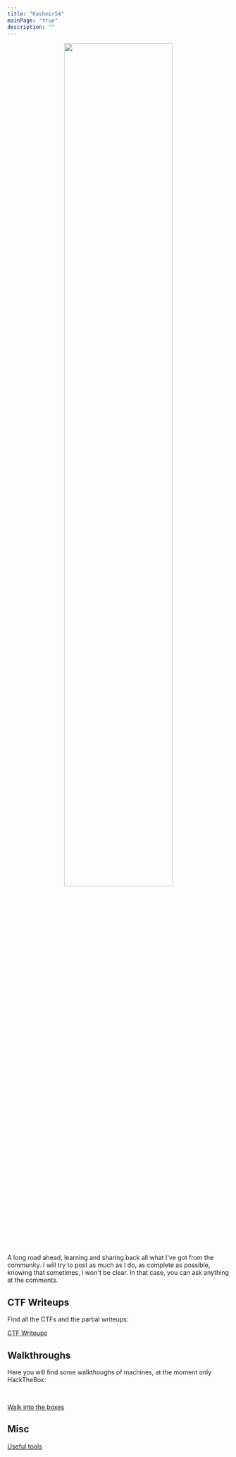 ```yaml
---
title: "Kashmir54"
mainPage: "true"
description: ""
---
```


<p align="center">
  <img src="/images/killswitch.mp4" width="70%"/>
</p>

A long road ahead, learning and sharing back all what I've got from the community.
I will try to post as much as I do, as complete as possible, knowing that sometimes, I won't be clear. In that case, you can ask anything at the comments.


## CTF Writeups

Find all the CTFs and the partial writeups:

[CTF Writeups](/ctfs)


## Walkthroughs

Here you will find some walkthoughs of machines, at the moment only HackTheBox:

<script src="https://www.hackthebox.eu/badge/365669"></script>
<br/>

[Walk into the boxes](/walkthroughs)


## Misc

[Useful tools](/misc)